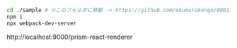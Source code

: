 ```bash
cd ./sample # ※このフォルダに移動 -> https://github.com/okumurakengo/00018_mdx/tree/master/sample
npm i
npx webpack-dev-server
```

http://localhost:9000/prism-react-renderer
